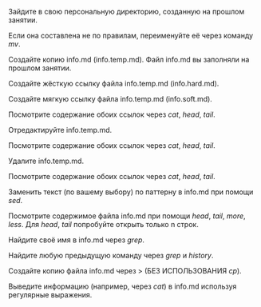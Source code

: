 Зайдите в свою персональную директорию, созданную на прошлом занятии.

Если она составлена не по правилам, переименуйте её через команду *mv*.

Создайте копию info.md (info.temp.md). Файл info.md вы заполняли на прошлом занятии.

Создайте жёсткую ссылку файла info.temp.md (info.hard.md).

Создайте мягкую ссылку файла info.temp.md (info.soft.md).

Посмотрите содержание обоих ссылок через *cat*, *head*, *tail*.

Отредактируйте info.temp.md.

Посмотрите содержание обоих ссылок через *cat*, *head*, *tail*.

Удалите info.temp.md.

Посмотрите содержание обоих ссылок через *cat*, *head*, *tail*.

Заменить текст (по вашему выбору) по паттерну в info.md при помощи *sed*.

Посмотрите содержимое файла info.md при помощи *head*, *tail*, *more*, *less*. Для *head*, *tail* попробуйте открыть только n строк.

Найдите своё имя в info.md через *grep*.

Найдите любую предыдущую команду через *grep* и *history*.

Создайте копию файла info.md через > (БЕЗ ИСПОЛЬЗОВАНИЯ *cp*).

Выведите информацию (например, через *cat*) в info.md используя регулярные выражения.
